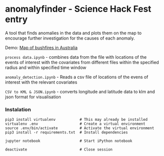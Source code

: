 # anomalyfinder - Science Hack Fest entry
A tool that finds anomalies in the data and plots them on the map to encourage further investigation for the causes of each anomaly.

Demo: [Map of bushfires in Australia](https://db.tt/AG7YF4M5)

`process data.ipynb` - combines data from the file with locations of the events of interest with the covariates from different files within the specified radius and within specified time window

`anomaly_detection.ipynb` - Reads a csv file of locations of the evens of interest with the relevant covariates 

`CSV to KML & JSON.ipynb` - converts longitude and latitude data to klm and json format for visualisation  






### Instalation

```
pip3 install virtualenv           # This may already be installed
virtualenv .env                   # Create a virtual environment
source .env/bin/activate          # Activate the virtual environment
pip3 install -r requirements.txt  # Install dependencies

jupyter notebook                  # Start iPython notebook

deactivate                        # Close session
```

